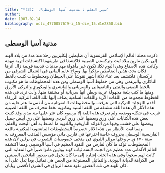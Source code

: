 ```yaml
---
title: "*سير العلم : مدنية آسيا الوسطى*.  2(3)"
author: 
date: 1907-02-14
bibliography: oclc_4770057679-i_15-div_15.d1e2858.bib
---
```




##  مدنية آسيا الوسطى 


 ذكرت مجلة العالم الإسلامي الفرنسوية أن ضابطين إنكليزيين رحلا منذ مدة من بلاد الهند إلى بكين مارين ببلاد تُبت وتركستان الصينية فاكتشفا في طريقهما اكتشافات أثرية مهمة وكانت هذه الأصقاع وهي اليوم تكاد تكون غير مأهولة مهد مدنيات قديمة قويمة زال أثرها فكان بحث هذين الضابطين مذكراً بها. وساح عالم ألماني في الشمال الشرقي من تركستان فاكتشف بعد عناء  ثلاثة  أشهر نقوشاً على الحيطان ومخطوطات كتبت بالخط الناكاري والبرهمي وهي من خطوط آسيا الوسطى ومن هذه المخطوطات ما هو مكتوب بالخط الصيني والتبتي والتانغوتاني والسرياني والمانشوي والويكوري والتركي الأزرق ومنها ما كتب بلغة مجهولة غريبة ويطن أنها سريانية أو مشتقة منها. وأنت ترى في هذه الخطوط مجموعة من اللغات الآرية واللغات السامية يضاف إليها تلك اللغة التركية الزرقاء أقدم اللهجات التركية التي عرفت. والمخطوطات التانغوتانية من أنفس ما عثر عليه من هذه الآثار لأن هذه اللغة مشتقة من اللغة التبتية ومكتوبة بخط محرف من اللغة الصينية غريب في شكله ووضعه ولم تعرف هذه اللغة إلا برسوم كان عثر عليها منذ مدة. وقد كتبت بعض هذه الكتابات على ورق وبعضها على ورق البردي وبعضها على رق أبيض جميل وبعضها على خشب وفيها من الفوائد التاريخية واللغوية ما اغتبط به أهل البحث والعلم. ومما لفت الأنظار من هذه الآثار خصوصاً المخطوطات المانشوية المكتوبة باللغة الفارنسية الوسطى بحروف خاصة اخترعها في فارس ماني مؤسس المذهب المعروف به سنة  ٢٧٠   ق. م وحلها موللر اللغوي في متحف خصوصيات الشعوب في برلين لأن هذه المخطوطات تؤكد ما كان لفارس من النفوذ العظيم في آسيا الوسطى ومما اكتشفه العالم الألماني عدد عظيم من الجثث لابسة ثياب كهنة بوذيين ماتوا صبراً في المعابد التي كانت لهم سجوناً وفي هذه الجثث إشارة إلى ما كان يجول في صدور الفاتحين الصينيين من الكراهة للديانة البوذية. والتماثيل المصنوعة من الجص هي تماثيل بوذا تدل على أنه كان للهند في تلك العصور نفوذ ممتد الرواق في الشرق الأقصى ويابان. 
